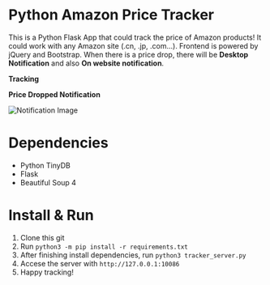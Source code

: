 # Python Amazon Price Tracker
This is a Python Flask App that could track the price of Amazon products! It could work with any Amazon site (.cn, .jp, .com...). Frontend is powered by jQuery and Bootstrap. When there is a price drop, there will be **Desktop Notification** and also **On website notification**.

**Tracking**


**Price Dropped Notification**

![Notification Image](https://github.com/donaldzou/Python-Amazon-Price-Tracker/raw/master/templates/notification.png)

# Dependencies
- Python TinyDB
- Flask
- Beautiful Soup 4

# Install & Run
1. Clone this git
2. Run ```python3 -m pip install -r requirements.txt```
3. After finishing install dependencies, run ```python3 tracker_server.py```
4. Accese the server with ```http://127.0.0.1:10086```
5. Happy tracking!
